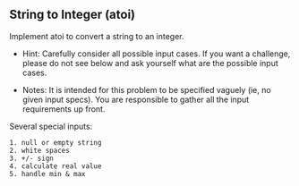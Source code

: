 ## String to Integer (atoi) 

Implement atoi to convert a string to an integer.

- Hint: Carefully consider all possible input cases. If you want a challenge, please do not see below and ask yourself what are the possible input cases.

- Notes: It is intended for this problem to be specified vaguely (ie, no given input specs). You are responsible to gather all the input requirements up front.

Several special inputs:

```
1. null or empty string
2. white spaces
3. +/- sign
4. calculate real value
5. handle min & max
```
